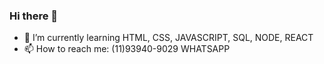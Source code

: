 ### Hi there 👋


- 🌱 I’m currently learning HTML, CSS, JAVASCRIPT, SQL, NODE, REACT
- 📫 How to reach me: (11)93940-9029 WHATSAPP

